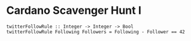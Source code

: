 # Cardano Scavenger Hunt I

```
twitterFollowRule :: Integer -> Integer -> Bool
twitterFollowRule Following Followers = Following - Follower == 42
```
